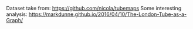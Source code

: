 Dataset take from: https://github.com/nicola/tubemaps
Some interesting analysis: https://markdunne.github.io/2016/04/10/The-London-Tube-as-a-Graph/